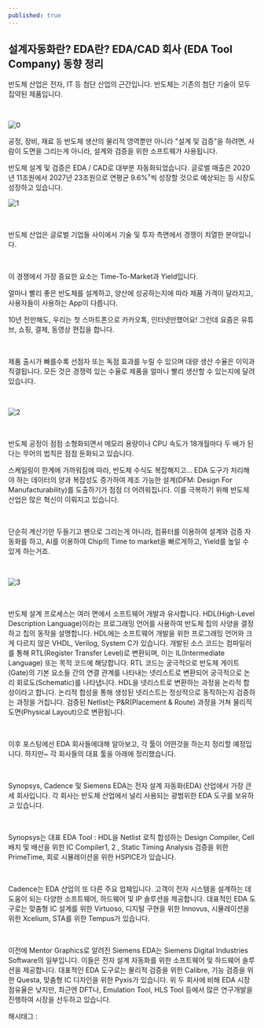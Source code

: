 ```yaml
---
published: true
---
```

## 설계자동화란? EDA란? EDA/CAD 회사 (EDA Tool Company) 동향 정리

반도체 산업은 전자, IT 등 첨단 산업의 근간입니다. 반도체는 기존의 첨단 기술이 모두 집약된 제품입니다.

​

![0](/asset/img/223183891919/0.png)

공정, 장비, 재료 등 반도체 생산의 물리적 영역뿐만 아니라 "설계 및 검증"을 하려면, 사람이 도면을 그리는게 아니라, 설계와 검증을 위한 소프트웨가 사용됩니다.

반도체 설계 및 검증은 EDA / CAD로 대부분 자동화되었습니다. 글로벌 매출은 2020년 11조원에서 2027년 23조원으로 연평균 9.6%⁷씩 성장할 것으로 예상되는 등 시장도 성장하고 있습니다.

![1](/asset/img/223183891919/1.png)

​

반도체 산업은 글로벌 기업들 사이에서 기술 및 투자 측면에서 경쟁이 치열한 분야입니다.

​

이 경쟁에서 가장 중요한 요소는 Time-To-Market과 Yield입니다.

얼마나 빨리 좋은 반도체를 설계하고, 양산에 성공하는지에 따라 제품 가격이 달라지고, 사용자들이 사용하는 App이 다릅니다. 

10년 전만해도, 우리는 첫 스마트폰으로 카카오톡, 인터넷만했어요! 그런데 요즘은 유튜브, 쇼핑, 결제, 동영상 편집을 합니다.

​

제품 출시가 빠를수록 선점자 또는 독점 효과를 누릴 수 있으며 대량 생산 수율은 이익과 직결됩니다. 모든 것은 경쟁력 있는 수율로 제품을 얼마나 빨리 생산할 수 있는지에 달려 있습니다.

​

![2](/asset/img/223183891919/2.png)

​

반도체 공정이 점점 소형화되면서 메모리 용량이나 CPU 속도가 18개월마다 두 배가 된다는 무어의 법칙은 점점 둔화되고 있습니다.

스케일링이 한계에 가까워짐에 따라, 반도체 수식도 복잡해지고... EDA 도구가 처리해야 하는 데이터의 양과 복잡성도 증가하여 제조 가능한 설계(DFM: Design For Manufacturability)를 도출하기가 점점 더 어려워집니다. 이를 극복하기 위해 반도체 산업은 많은 혁신이 이뤄지고 있습니다.

​

단순히 계산기만 두들기고 펜으로 그리는게 아니라, 컴퓨터를 이용하여 설계와 검증 자동화를 하고, AI를 이용하여 Chip의 Time to market을 빠르게하고, Yield를 높일 수 있게 하는거죠.

​

![3](/asset/img/223183891919/3.png)

​

반도체 설계 프로세스는 여러 면에서 소프트웨어 개발과 유사합니다. HDL(High-Level Description Language)이라는 프로그래밍 언어를 사용하여 반도체 칩의 사양을 결정하고 칩의 동작을 설명합니다. HDL에는 소프트웨어 개발을 위한 프로그래밍 언어와 크게 다르지 않은 VHDL, Verilog, System C가 있습니다. 개발된 소스 코드는 컴파일러를 통해 RTL(Register Transfer Level)로 변환되며, 이는 IL(Intermediate Language) 또는 목적 코드에 해당합니다. RTL 코드는 궁극적으로 반도체 게이트(Gate)의 기본 요소들 간의 연결 관계를 나타내는 넷리스트로 변환되어 궁극적으로 논리 회로도(Schematic)를 나타냅니다. HDL을 넷리스트로 변환하는 과정을 논리적 합성이라고 합니다. 논리적 합성을 통해 생성된 넷리스트는 정상적으로 동작하는지 검증하는 과정을 거칩니다. 검증된 Netlist는 P&R(Placement & Route) 과정을 거쳐 물리적 도면(Physical Layout)으로 변환됩니다.

​

이후 포스팅에선 EDA 회사들에대해 알아보고, 각 툴이 어떤것을 하는지 정리할 예정입니다. 하지만~ 각 회사들의 대표 툴을 아래에 정리했습니다.

​

Synopsys, Cadence 및 Siemens EDA는 전자 설계 자동화(EDA) 산업에서 가장 큰 세 회사입니다. 각 회사는 반도체 산업에서 널리 사용되는 광범위한 EDA 도구를 보유하고 있습니다.

​

Synopsys는 대표 EDA Tool : HDL을 Netlist 로직 합성하는 Design Compiler, Cell 배치 및 배선을 위한 IC Compiler1, 2 , Static Timing Analysis 검증을 위한 PrimeTime, 회로 시뮬레이션을 위한 HSPICE가 있습니다.

​

Cadence는 EDA 산업의 또 다른 주요 업체입니다. 고객이 전자 시스템을 설계하는 데 도움이 되는 다양한 소프트웨어, 하드웨어 및 IP 솔루션을 제공합니다. 대표적인 EDA 도구로는 맞춤형 IC 설계를 위한 Virtuoso, 디지털 구현을 위한 Innovus, 시뮬레이션을 위한 Xcelium, STA를 위한 Tempus가 있습니다.

​

이전에 Mentor Graphics로 알려진 Siemens EDA는 Siemens Digital Industries Software의 일부입니다. 이들은 전자 설계 자동화를 위한 소프트웨어 및 하드웨어 솔루션을 제공합니다. 대표적인 EDA 도구로는 물리적 검증을 위한 Calibre, 기능 검증을 위한 Questa, 맞춤형 IC 디자인을 위한 Pyxis가 있습니다. 위 두 회사에 비해 EDA 시장 점유율은 낮지만, 최근엔 DFT나, Emulation Tool, HLS Tool 등에서 많은 연구개발을 진행하여 시장을 선두하고 있습니다.

 해시태그 : 